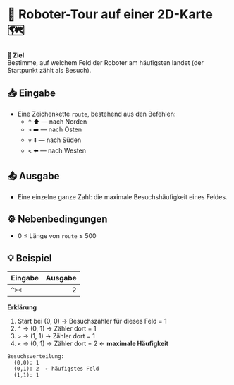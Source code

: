 # 🤖 Roboter-Tour auf einer 2D-Karte 🗺️

**🎯 Ziel**  
Bestimme, auf welchem Feld der Roboter am häufigsten landet (der Startpunkt zählt als Besuch).

## 📥 Eingabe  
- Eine Zeichenkette `route`, bestehend aus den Befehlen:
  - `^` ⬆️ — nach Norden
  - `>` ➡️ — nach Osten  
  - `v` ⬇️ — nach Süden  
  - `<` ⬅️ — nach Westen  

## 📤 Ausgabe  
- Eine einzelne ganze Zahl: die maximale Besuchshäufigkeit eines Feldes.

## ⚙️ Nebenbedingungen  
- 0 ≤ Länge von `route` ≤ 500

## 💡 Beispiel

| Eingabe  | Ausgabe |
|----------|--------:|
| `^><`    |       2 |

**Erklärung**  
1. Start bei (0, 0) → Besuchszähler für dieses Feld = 1  
2. `^` → (0, 1) → Zähler dort = 1  
3. `>` → (1, 1) → Zähler dort = 1  
4. `<` → (0, 1) → Zähler dort = 2 ← **maximale Häufigkeit**  

```text
Besuchsverteilung:
  (0,0): 1
  (0,1): 2  ← häufigstes Feld
  (1,1): 1
